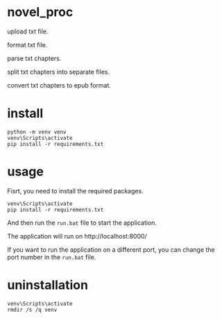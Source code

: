 # novel_proc

upload txt file.

format txt file.

parse txt chapters.

split txt chapters into separate files.

convert txt chapters to epub format.

# install

```
python -m venv venv
venv\Scripts\activate
pip install -r requirements.txt
```

# usage

Fisrt, you need to install the required packages.

```
venv\Scripts\activate
pip install -r requirements.txt 
```

And then run the `run.bat` file to start the application.

The application will run on http://localhost:8000/

If you want to run the application on a different port, you can change the port number in the `run.bat` file.

# uninstallation

```
venv\Scripts\activate
rmdir /s /q venv
```
